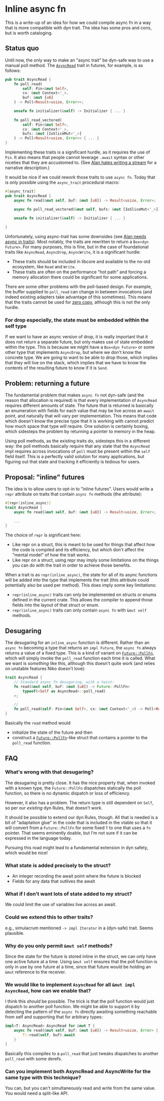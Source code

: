 # Inline async fn

This is a write-up of an idea for how we could compile async fn in a way that is more compatible with dyn trait. The idea has some pros and cons, but is worth cataloging.

## Status quo

Until now, the only way to make an "async trait" be dyn-safe was to use a manual poll method. The [`AsyncRead`](https://docs.rs/futures/0.3.15/futures/io/trait.AsyncRead.html) trait in futures, for example, is as follows:

```rust
pub trait AsyncRead {
    fn poll_read(
        self: Pin<&mut Self>, 
        cx: &mut Context<'_>, 
        buf: &mut [u8]
    ) -> Poll<Result<usize, Error>>;

    unsafe fn initializer(&self) -> Initializer { ... }
    
    fn poll_read_vectored(
        self: Pin<&mut Self>, 
        cx: &mut Context<'_>, 
        bufs: &mut [IoSliceMut<'_>]
    ) -> Poll<Result<usize, Error>> { ... }
}
```

Implementing these traits is a significant hurdle, as it requires the use of `Pin`. It also means that people cannot leverage `.await` syntax or other niceties that they are accustomed to. (See [Alan hates writing a stream](https://rust-lang.github.io/wg-async-foundations/vision/status_quo/alan_hates_writing_a_stream.html) for a narrative description.)

It would be nice if we could rework those traits to use `async fn`. Today that is only possible using the `async_trait` procedural macro:

```rust
#[async_trait]
pub trait AsyncRead {
    async fn read(&mut self, buf: &mut [u8]) -> Result<usize, Error>;

    async fn poll_read_vectored(&mut self, bufs: &mut [IoSliceMut<'_>]) -> Result<usize, Error>;

    unsafe fn initializer(&self) -> Initializer { ... }
    
}
```

Unfortunately, using async-trait has some downsides (see [Alan needs async in traits](https://rust-lang.github.io/wg-async-foundations/vision/status_quo/alan_needs_async_in_traits.html)). Most notably, the traits are rewritten to return a `Box<dyn Future>`. For many purposes, this is fine, but in the case of foundational traits like `AsyncRead`, `AsyncDrop`, `AsyncWrite`, it is a significant hurdle:

* These traits should be included in libcore and available to the no-std ecosystem, like `Read` and `Write`.
* These traits are often on the performance "hot path" and forcing a memory allocation there could be significant for some applications.

There are some other problems with the poll-based design. For example, the buffer supplied to `poll_read` can change in between invocations (and indeed existing adapters take advantage of this sometimes). This means that the traits cannot be used for [zero copy](https://github.com/rust-lang/wg-async-foundations/pull/207), although this is not the only hurdle.

### For drop especially, the state must be embedded within the self type

If we want to have an async version of drop, it is really important that it does not return a separate future, but only makes use of state embedded within the type. This is because we might have a `Box<dyn Future>` or some other type that implements `AsyncDrop`, but where we don't know the concrete type. We are going to want to be able to drop those, which implies that they will live on the stack, which implies that we have to know the contents of the resulting future to know if it is `Send`. 

## Problem: returning a future

The fundamental problem that makes `async fn` not dyn-safe (and the reason that allocation is required) is that every implementation of `AsyncRead` requires different amounts of state. The future that is returned is basically an enumeration with fields for each value that may be live across an `await` point, and naturally that will vary per implementation. This means that code which doesn't know the precise type that it is working with cannot predict how much space that type will require. One solution is certainly boxing, which sidesteps the problem by returning a pointer to memory in the heap.

Using poll methods, as the existing traits do, sidesteps this in a different way: the poll methods basically require that any state that the `AsyncRead` impl requires across invocations of `poll` must be present within the `self` field itself. This is a perfectly valid solution for many applications, but figuring out that state and tracking it efficiently is tedious for users.

## Proposal: "inline" futures

The idea is to allow users to opt-in to "inline futures". Users would write a `repr` attribute on traits that contain `async fn` methods (the attribute):

```rust
#[repr(inline_async)]
trait AsyncRead {
    async fn read(&mut self, buf: &mut [u8]) -> Result<usize, Error>;
    
    ...
}
```

The choice of `repr` is significant here:

* Like repr on a struct, this is meant to be used for things that affect how the code is compiled and its efficiency, but which don't affect the "mental model" of how the trait works.
* Like repr on a struct, using repr may imply some limitations on the things you can do with the trait in order to achieve those benefits.

When a trait is as `repr(inline_async)`, the state for all of its async functions will be added into the type that implements the trait (this attribute could potentially also be used per method). This does imply some key limitations:

* `repr(inline_async)` traits can only be implemented on structs or enums defined in the current crate. This allows the compiler to append those fields into the layout of that struct or enum. 
* `repr(inline_async)` traits can only contain `async fn` with `&mut self` methods.

## Desugaring

The desugaring for an `inline_async` function is different. Rather than an `async fn` becoming a type that returns an `impl Future`, the `async fn` always returns a value of a fixed type. This is a kind of variant on [`Future::PollFn`], which will simply invoke the `poll_read` function each time it is called. What we want is *something* like this, although this doesn't quite work (and relies on unstable features Niko doesn't love):

```rust
trait AsyncRead {
    // Standard async fn desugaring, with a twist:
    fn read(&mut self, buf: &mut [u8]) -> Future::PollFn<
        typeof(<Self as AsyncRead>::poll_read)
    >;

    // 
    fn poll_read(self: Pin<&mut Self>, cx: &mut Context<'_>) -> Poll<Result<usize, Error>>;
}
```

Basically the `read` method would

* initialize the state of the future and then
* construct a [`Future::PollFn`]-like struct that contains a pointer to the `poll_read` function. 

[`Future::PollFn`]: https://github.com/rust-lang/rust/issues/72302

## FAQ

### What's wrong with that desugaring?

The desugaring is pretty close. It has the nice property that, when invoked with a known type, the `Future::PollFn` dispatches statically the poll function, so there is no dynamic dispatch or loss of efficiency.

However, it also has a problem. The return type is still dependent on `Self`, so per our *existing* dyn Rules, that doesn't work. 

It should be possible to extend our dyn Rules, though. All that is needed is a bit of "adaptation glue" in the code that is included in the vtable so that it will convert from a `Future::PollFn` for some fixed `T` to one that uses a `fn` pointer. That seems eminently doable, but I'm not sure if it can be expressed in the language today. 

Pursuing this road might lead to a fundamental extension in dyn safety, which would be nice!

### What state is added precisely to the struct?

* An integer recording the await point where the future is blocked
* Fields for any data that outlives the await

### What if I don't want lots of state added to my struct?

We could limit the use of variables live across an await.

### Could we extend this to other traits?

e.g., simulacrum mentioned `-> impl Iterator` in a (dyn-safe) trait. Seems plausible.

### Why do you only permit `&mut self` methods?

Since the state for the future is stored inline in the struct, we can only have one active future at a time. Using `&mut self` ensures that the poll function is only in use by one future at a time, since that future would be holding an `&mut` reference to the receiver.

### We would like to implement `AsyncRead` for all `&mut impl AsyncRead`, how can we enable that?

I think this *should* be possible. The trick is that the poll function would just dispatch to another poll function. We might be able to support it by detecting the pattern of the `async fn` directly awaiting something reachable from self and supporting that for arbitrary types:

```rust
impl<T: AsyncRead> AsyncRead for &mut T {
    async fn read(&mut self, buf: &mut [u8]) -> Result<usize, Error> {
        T::read(self, buf).await
    }
}
```

Basically this compiles to a `poll_read` that just tweaks dispatches to another `poll_read` with some derefs.

### Can you implement both AsyncRead and AsyncWrite for the same type with this technique?

You can, but you can't simultaneously read and write from the same value. You would need a split-like API. 
